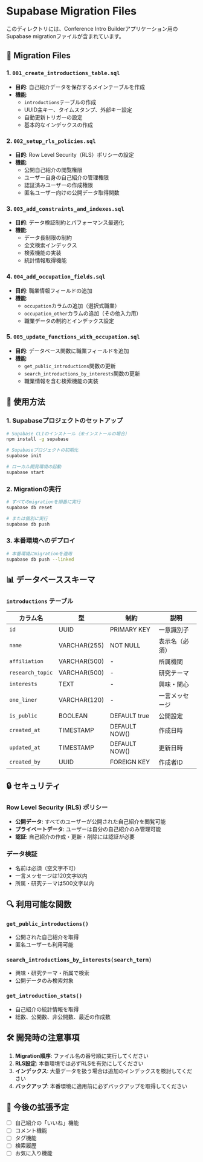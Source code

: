 # Supabase Migration Files

このディレクトリには、Conference Intro Builderアプリケーション用のSupabase migrationファイルが含まれています。

## 📁 Migration Files

### 1. `001_create_introductions_table.sql`
- **目的**: 自己紹介データを保存するメインテーブルを作成
- **機能**:
  - `introductions`テーブルの作成
  - UUID主キー、タイムスタンプ、外部キー設定
  - 自動更新トリガーの設定
  - 基本的なインデックスの作成

### 2. `002_setup_rls_policies.sql`
- **目的**: Row Level Security（RLS）ポリシーの設定
- **機能**:
  - 公開自己紹介の閲覧権限
  - ユーザー自身の自己紹介の管理権限
  - 認証済みユーザーの作成権限
  - 匿名ユーザー向けの公開データ取得関数

### 3. `003_add_constraints_and_indexes.sql`
- **目的**: データ検証制約とパフォーマンス最適化
- **機能**:
  - データ長制限の制約
  - 全文検索インデックス
  - 検索機能の実装
  - 統計情報取得機能

### 4. `004_add_occupation_fields.sql`
- **目的**: 職業情報フィールドの追加
- **機能**:
  - `occupation`カラムの追加（選択式職業）
  - `occupation_other`カラムの追加（その他入力用）
  - 職業データの制約とインデックス設定

### 5. `005_update_functions_with_occupation.sql`
- **目的**: データベース関数に職業フィールドを追加
- **機能**:
  - `get_public_introductions`関数の更新
  - `search_introductions_by_interests`関数の更新
  - 職業情報を含む検索機能の実装

## 🚀 使用方法

### 1. Supabaseプロジェクトのセットアップ
```bash
# Supabase CLIのインストール（未インストールの場合）
npm install -g supabase

# Supabaseプロジェクトの初期化
supabase init

# ローカル開発環境の起動
supabase start
```

### 2. Migrationの実行
```bash
# すべてのmigrationを順番に実行
supabase db reset

# または個別に実行
supabase db push
```

### 3. 本番環境へのデプロイ
```bash
# 本番環境にmigrationを適用
supabase db push --linked
```

## 📊 データベーススキーマ

### `introductions` テーブル
| カラム名 | 型 | 制約 | 説明 |
|---------|----|----|----|
| `id` | UUID | PRIMARY KEY | 一意識別子 |
| `name` | VARCHAR(255) | NOT NULL | 表示名（必須） |
| `affiliation` | VARCHAR(500) | - | 所属機関 |
| `research_topic` | VARCHAR(500) | - | 研究テーマ |
| `interests` | TEXT | - | 興味・関心 |
| `one_liner` | VARCHAR(120) | - | 一言メッセージ |
| `is_public` | BOOLEAN | DEFAULT true | 公開設定 |
| `created_at` | TIMESTAMP | DEFAULT NOW() | 作成日時 |
| `updated_at` | TIMESTAMP | DEFAULT NOW() | 更新日時 |
| `created_by` | UUID | FOREIGN KEY | 作成者ID |

## 🔒 セキュリティ

### Row Level Security (RLS) ポリシー
- **公開データ**: すべてのユーザーが公開された自己紹介を閲覧可能
- **プライベートデータ**: ユーザーは自分の自己紹介のみ管理可能
- **認証**: 自己紹介の作成・更新・削除には認証が必要

### データ検証
- 名前は必須（空文字不可）
- 一言メッセージは120文字以内
- 所属・研究テーマは500文字以内

## 🔍 利用可能な関数

### `get_public_introductions()`
- 公開された自己紹介を取得
- 匿名ユーザーも利用可能

### `search_introductions_by_interests(search_term)`
- 興味・研究テーマ・所属で検索
- 公開データのみ検索対象

### `get_introduction_stats()`
- 自己紹介の統計情報を取得
- 総数、公開数、非公開数、最近の作成数

## 🛠️ 開発時の注意事項

1. **Migration順序**: ファイル名の番号順に実行してください
2. **RLS設定**: 本番環境では必ずRLSを有効にしてください
3. **インデックス**: 大量データを扱う場合は追加のインデックスを検討してください
4. **バックアップ**: 本番環境に適用前に必ずバックアップを取得してください

## 📝 今後の拡張予定

- [ ] 自己紹介の「いいね」機能
- [ ] コメント機能
- [ ] タグ機能
- [ ] 検索履歴
- [ ] お気に入り機能
